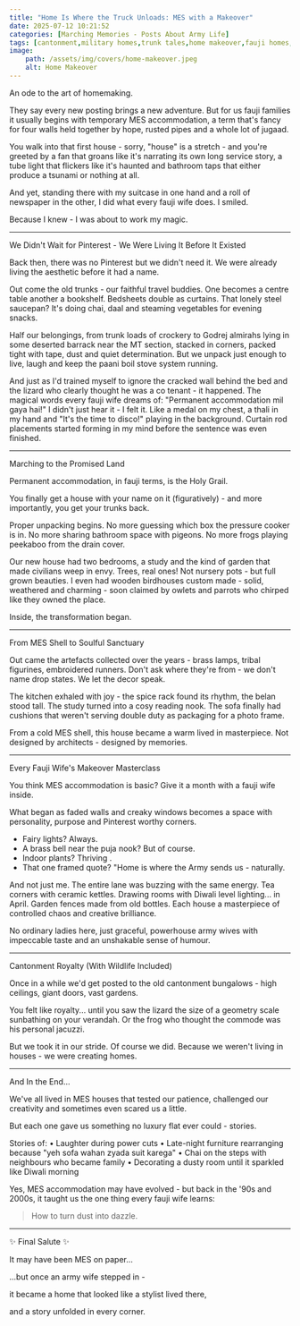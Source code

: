 ```yaml
---
title: "Home Is Where the Truck Unloads: MES with a Makeover"
date: 2025-07-12 10:21:52
categories: [Marching Memories - Posts About Army Life]
tags: [cantonment,military homes,trunk tales,home makeover,fauji homes,nostalgia]
image:
    path: /assets/img/covers/home-makeover.jpeg
    alt: Home Makeover
---
```


An ode to the art of homemaking.

They say every new posting brings a new adventure. But for us fauji families it usually begins with temporary MES accommodation, a term that's fancy for four walls held together by hope, rusted pipes and a whole lot of jugaad.

You walk into that first house - sorry, "house" is a stretch - and you're greeted by a fan that groans like it's narrating its own long service story, a tube light that flickers like it's haunted and bathroom taps that either produce a tsunami or nothing at all.

And yet, standing there with my suitcase in one hand and a roll of newspaper in the other, I did what every fauji wife does. I smiled.

Because I knew - I was about to work my magic.

---

We Didn't Wait for Pinterest - We Were Living It Before It Existed

Back then, there was no Pinterest but we didn't need it. We were already living the aesthetic before it had a name.

Out come the old trunks - our faithful travel buddies. One becomes a centre table another a bookshelf. Bedsheets double as curtains. That lonely steel saucepan? It's doing chai, daal and steaming vegetables for evening snacks.

Half our belongings, from trunk loads of crockery to Godrej almirahs lying in some deserted barrack near the MT section, stacked in corners, packed tight with tape, dust and quiet determination. But we unpack just enough to live, laugh and keep the paani boil stove system running.

And just as I'd trained myself to ignore the cracked wall behind the bed and the lizard who clearly thought he was a co tenant - it happened.
The magical words every fauji wife dreams of:
"Permanent accommodation mil gaya hai!"
I didn't just hear it - I felt it.
Like a medal on my chest, a thali in my hand and "It's the time to disco!" playing in the background. Curtain rod placements started forming in my mind before the sentence was even finished.

---

Marching to the Promised Land

Permanent accommodation, in fauji terms, is the Holy Grail.

You finally get a house with your name on it (figuratively) - and more importantly, you get your trunks back.

Proper unpacking begins. No more guessing which box the pressure cooker is in. No more sharing bathroom space with pigeons. No more frogs playing peekaboo from the drain cover.

Our new house had two bedrooms, a study and the kind of garden that made civilians weep in envy. Trees, real ones! Not nursery pots - but full grown beauties. I even had wooden birdhouses custom made - solid, weathered and charming -  soon claimed by owlets and parrots who chirped like they owned the place.

Inside, the transformation began.

---

From MES Shell to Soulful Sanctuary

Out came the artefacts collected over the years - brass lamps, tribal figurines, embroidered runners. Don't ask where they're from - we don't name drop states. We let the decor speak.

The kitchen exhaled with joy - the spice rack found its rhythm, the belan stood tall. The study turned into a cosy reading nook. The sofa finally had cushions that weren't serving double duty as packaging for a photo frame.

From a cold MES shell, this house became a warm lived in masterpiece.
Not designed by architects -  designed by memories.

---

Every Fauji Wife's Makeover Masterclass

You think MES accommodation is basic?
Give it a month with a fauji wife inside.

What began as faded walls and creaky windows becomes a space with personality, purpose and Pinterest worthy corners.
- Fairy lights? Always.
- A brass bell near the puja nook? But of course.
- Indoor plants? Thriving .
- That one framed quote? "Home is where the Army sends us - naturally.

And not just me. The entire lane was buzzing with the same energy. Tea corners with ceramic kettles. Drawing rooms with Diwali level lighting... in April. Garden fences made from old bottles. Each house a masterpiece of controlled chaos and creative brilliance.

No ordinary ladies here, just graceful, powerhouse army wives with impeccable taste and an unshakable sense of humour.

---

Cantonment Royalty (With Wildlife Included)

Once in a while we'd get posted to the old cantonment bungalows - high ceilings, giant doors, vast gardens.

You felt like royalty... until you saw the lizard the size of a geometry scale sunbathing on your verandah.
Or the frog who thought the commode was his personal jacuzzi.

But we took it in our stride. Of course we did.
Because we weren't living in houses - we were creating homes.

---

And In the End...

We've all lived in MES houses that tested our patience, challenged our creativity and sometimes even scared us a little.

But each one gave us something no luxury flat ever could - stories.

Stories of:
	•	Laughter during power cuts
	•	Late-night furniture rearranging because "yeh sofa wahan zyada suit karega"
	•	Chai on the steps with neighbours who became family
	•	Decorating a dusty room until it sparkled like Diwali morning

Yes, MES accommodation may have evolved - but back in the '90s and 2000s, it taught us the one thing every fauji wife learns:

> How to turn dust into dazzle.

---

✨ Final Salute ✨

It may have been MES on paper...

...but once an army wife stepped in -

it became a home that looked like a stylist lived there,

and a story unfolded in every corner.
